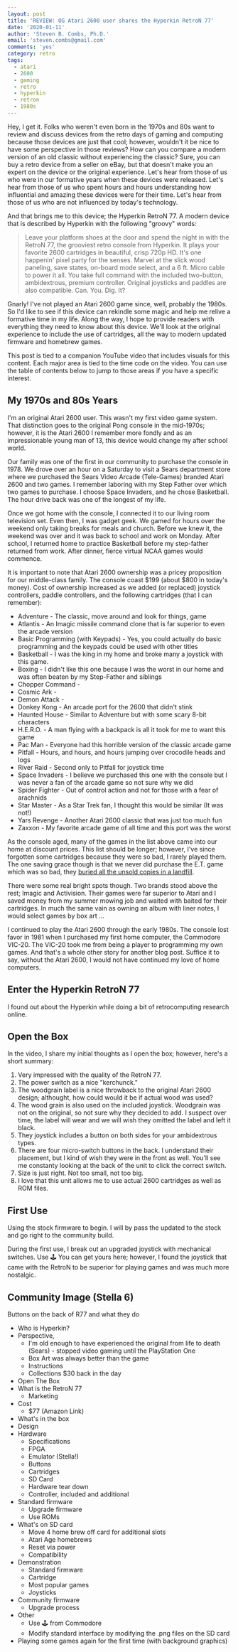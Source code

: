 ```yaml
---
layout: post
title: 'REVIEW: OG Atari 2600 user shares the Hyperkin RetroN 77'
date: '2020-01-11'
author: 'Steven B. Combs, Ph.D.'
email: 'steven.combs@gmail.com'
comments: 'yes'
category: retro
tags:
  - atari
  - 2600
  - gaming
  - retro
  - hyperkin
  - retron
  - 1980s
---
```


Hey, I get it. Folks who weren't even born in the 1970s and 80s want to review and discuss devices from the retro days of gaming and computing because those devices are just that cool; however, wouldn't it be nice to have some perspective in those reviews? How can you compare a modern version of an old classic without experiencing the classic? Sure, you can buy a retro device from a seller on eBay, but that doesn't make you an expert on the device or the original experience. Let's hear from those of us who were in our formative years when these devices were released. Let's hear from those of us who spent hours and hours understanding how influential and amazing these devices were for their time. Let's hear from those of us who are not influenced by today's technology.

And that brings me to this device; the Hyperkin RetroN 77. A modern device that is described by Hyperkin with the following "groovy" words:

> Leave your platform shoes at the door and spend the night in with the RetroN 77, the grooviest retro console from Hyperkin. It plays your favorite 2600 cartridges in beautiful, crisp 720p HD. It's one happenin' pixel party for the senses. Marvel at the slick wood paneling, save states, on-board mode select, and a 6 ft. Micro cable to power it all. You take full command with the included two-button, ambidextrous, premium controller. Original joysticks and paddles are also compatible. Can. You. Dig. It?

Gnarly! I've not played an Atari 2600 game since, well, probably the 1980s. So I'd like to see if this device can rekindle some magic and help me relive a formative time in my life. Along the way, I hope to provide readers with everything they need to know about this device. We'll look at the original experience to include the use of cartridges, all the way to modern updated firmware and homebrew games.

This post is tied to a companion YouTube video that includes visuals for this content. Each major area is tied to the time code on the video. You can use the table of contents below to jump to those areas if you have a specific interest.

## My 1970s and 80s Years

I'm an original Atari 2600 user. This wasn't my first video game system. That distinction goes to the original Pong console in the mid-1970s; however, it is the Atari 2600 I remember more fondly and as an impressionable young man of 13, this device would change my after school world.

Our family was one of the first in our community to purchase the console in 1978. We drove over an hour on a Saturday to visit a Sears department store where we purchased the Sears Video Arcade (Tele-Games) branded Atari 2600 and two games. I remember laboring with my Step Father over which two games to purchase. I choose Space Invaders, and he chose Basketball. The hour drive back was one of the longest of my life.

Once we got home with the console, I connected it to our living room television set. Even then, I was gadget geek. We gamed for hours over the weekend only taking breaks for meals and church. Before we knew it, the weekend was over and it was back to school and work on Monday. After school, I returned home to practice Basketball before my step-father returned from work. After dinner, fierce virtual NCAA games would commence.

It is important to note that Atari 2600 ownership was a pricey proposition for our middle-class family. The console coast $199 (about $800 in today's money). Cost of ownership increased as we added (or replaced) joystick controllers, paddle controllers, and the following cartridges (that I can remember):

* Adventure - The classic, move around and look for things, game
* Atlantis - An Imagic missile command clone that is far superior to even the arcade version
* Basic Programming (with Keypads) - Yes, you could actually do basic programming and the keypads could be used with other titles
* Basketball - I was the king in my home and broke many a joystick with this game.
* Boxing - I didn't like this one because I was the worst in our home and was often beaten by my Step-Father and siblings
* Chopper Command -
* Cosmic Ark -
* Demon Attack -
* Donkey Kong - An arcade port for the 2600 that didn't stink
* Haunted House - Similar to Adventure but with some scary 8-bit characters
* H.E.R.O. - A man flying with a backpack is all it took for me to want this game
* Pac Man - Everyone had this horrible version of the classic arcade game
* Pitfall - Hours, and hours, and hours jumping over crocodile heads and logs
* River Raid - Second only to Pitfall for joystick time
* Space Invaders - I believe we purchased this one with the console but I was never a fan of the arcade game so not sure why we did
* Spider Fighter - Out of control action and not for those with a fear of arachnids
* Star Master - As a Star Trek fan, I thought this would be similar (It was not!)
* Yars Revenge - Another Atari 2600 classic that was just too much fun
* Zaxxon - My favorite arcade game of all time and this port was the worst

As the console aged, many of the games in the list above came into our home at discount prices. This list should be longer; however, I've since forgotten some cartridges because they were so bad, I rarely played them. The one saving grace though is that we never did purchase the E.T. game which was so bad, they [buried all the unsold copies in a landfill](https://www.ctvnews.ca/sci-tech/documentary-explores-atari-s-downfall-dumping-of-et-game-at-landfill-1.2310755).

There were some real bright spots though. Two brands stood above the rest; Imagic and Activision. Their games were far superior to Atari and I saved money from my summer mowing job and waited with baited for their cartridges. In much the same vain as owning an album with liner notes, I would select games by box art …

I continued to play the Atari 2600 through the early 1980s. The console lost favor in 1981 when I purchased my first home computer, the Commodore VIC-20. The VIC-20 took me from being a player to programming my own games. And that's a whole other story for another blog post. Suffice it to say, without the Atari 2600, I would not have continued my love of home computers.

## Enter the Hyperkin RetroN 77

I found out about the Hyperkin while doing a bit of retrocomputing research online.

## Open the Box

In the video, I share my initial thoughts as I open the box; however, here's a short summary:

1. Very impressed with the quality of the RetroN 77.
2. The power switch as a nice "kerchunck."
3. The woodgrain label is a nice throwback to the original Atari 2600 design; althought, how could would it be if actual wood was used?
4. The wood grain is also used on the included joystick. Woodgrain was not on the original, so not sure why they decided to add. I suspect over time, the label will wear and we will wish they omitted the label and left it black.
5. They joystick includes a button on both sides for your ambidextrous types.
6. There are four micro-switch buttons in the back. I understand their placement, but I kind of wish they were in the front as well. You'll see me constanty looking at the back of the unit to click the correct switch.
7. Size is just right. Not too small, not too big.
8. I love that this unit allows me to use actual 2600 cartridges as well as ROM files. 

## First Use

Using the stock firmware to begin. I will by pass the updated to the stock and go right to the community build.

During the first use, I break out an upgraded joystick with mechanical switches. Use 🕹️ You can get yours here; however, I found the joystick that came with the RetroN to be superior for playing games and was much more nostalgic.

## Community Image (Stella 6)

Buttons on the back of R77 and what they do



*   Who is Hyperkin?
*   Perspective,
    *   I'm old enough to have experienced the original from life to death (Sears) - stopped video gaming until the PlayStation One
    *   Box Art was always better than the game
    *   Instructions
    *   Collections $30 back in the day
*   Open The Box
*   What is the RetroN 77
    *   Marketing
*   Cost
    *   $77 (Amazon Link)
*   What's in the box
*   Design
*   Hardware
    *   Specifications
    *   FPGA
    *   Emulator (Stella!)
    *   Buttons
    *   Cartridges
    *   SD Card
    *   Hardware tear down
    *   Controller, included and additional
*   Standard firmware
    *   Upgrade firmware
    *   Use ROMs
*   What's on SD card
    *   Move 4 home brew off card for additional slots
    *   Atari Age homebrews
    *   Reset via power
    *   Compatibility
*   Demonstration
    *   Standard firmware
    *   Cartridge
    *   Most popular games
    *   Joysticks
*   Community firmware
    *   Upgrade process
*   Other
    *   Use 🕹️ from Commodore
    *   Modify standard interface by modifying the .png files on the SD card
*   Playing some games again for the first time (with background graphics)
<!--stackedit_data:
eyJoaXN0b3J5IjpbLTE0ODQ5ODI2ODEsMTExMTgwMjAxNCwxMz
U0NjgxOTAxLC0xNzU5OTc5NzczLC0xOTMzNjg2ODMwLC00ODA4
NjcwNDMsLTQ4NDc0NjUyMCwxMzEzODEwNl19
-->
